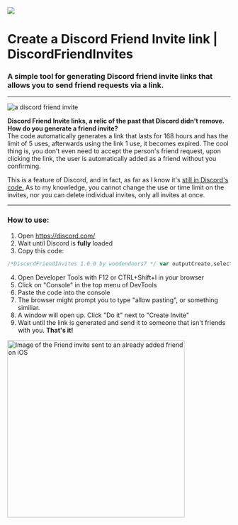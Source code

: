 [<img src="https://cdn.discordapp.com/attachments/1113574795540430969/1113577994804547654/invites.png" href="https://www.youtube.com/watch?v=qIU5jx4gup8">](https://www.youtube.com/watch?v=qIU5jx4gup8)


# Create a Discord Friend Invite link | DiscordFriendInvites
### A simple tool for generating Discord friend invite links that allows you to send friend requests via a link.

<hr></hr>

<img src="https://cdn.discordapp.com/attachments/1113574795540430969/1113587461365448704/newimage.png" alt="a discord friend invite">

<b>Discord Friend Invite links, a relic of the past that Discord didn't remove. How do you generate a friend invite?</b>
<br>
The code automatically generates a link that lasts for 168 hours and has the limit of 5 uses, afterwards using the link 1 use, it becomes expired. The cool thing is, you don't even need to accept the person's friend request, upon clicking the link, the user is automatically added as a friend without you confirming.

This is a feature of Discord, and in fact, as far as I know it's [still in Discord's code.](https://github.com/doggybootsy/hidden-disc-docs/blob/main/snippets/createFriendInvite.js) 
As to my knowledge, you cannot change the use or time limit on the invites, nor you can delete individual invites, only all invites at once. 


<hr></hr>

### How to use:
1. Open https://discord.com/
2. Wait until Discord is **fully** loaded
3. Copy this code: 
```js
/*DiscordFriendInvites 1.0.0 by woodendoors7 */ var outputCreate,selectInvite,token,div,closeBtn,offsetLeft,offsetTop,html='\n    <div id="mainWindow">\n        <div id="header">DiscordFriendInvites<br>by woodendoors7<div id="closeBtn" class="closeButton-30b1gR" aria-label="Dismiss" role="button" tabindex="0"><svg aria-hidden="true" role="img" class="closeIcon-3eoP1e" width="18" height="18" viewBox="0 0 24 24"><path fill="currentColor" d="M18.4 4L12 10.4L5.6 4L4 5.6L10.4 12L4 18.4L5.6 20L12 13.6L18.4 20L20 18.4L13.6 12L20 5.6L18.4 4Z"></path></svg></div></div>\n        <div class="dividing">\n            <p class="sectionTitle">\n                Create Invite\n            </p>\n            <button class="fieldButton-14lHvK button-ejjZWC lookFilled-1H2Jvj colorPrimary-2-Lusz sizeSmall-3R2P2p grow-2T4nbg" id="runCreate">Do It</button>\n        </div>\n    \n        <div class="dividing">\n            <p class="sectionTitle">\n                View Invite\n            </p>\n            <select name="Select Invite" id="selectInvite">\n    \n              </select>\n    \n            <button class="sectionButton fieldButton-14lHvK button-ejjZWC lookFilled-1H2Jvj colorPrimary-2-Lusz sizeSmall-3R2P2p grow-2T4nbg" id="runInfo">View Info</button>\n        </div>\n        <div onClick="this.select();" disabled type="text" class="textOutput inputDefault-Ciwd-S input-3O04eu" id="outputCreate"><b style="margin-top: 8px;display: block;">Welcome!</b></div>\n        <button style="margin-left: 32%; margin-top: 10px;" class="sectionButton fieldButton-14lHvK button-ejjZWC lookFilled-1H2Jvj colorPrimary-2-Lusz sizeSmall-3R2P2p grow-2T4nbg" id="runDelete">Delete All Invites</button>\n        <a><img style="margin-top: 10px; width: 250px;" src="https://cdn.discordapp.com/attachments/1113574795540430969/1113574807611650128/pleasestar.png"></a>\n        </div>',css='#mainWindow {\n        position: absolute;\n        z-index: 9;\n        background-color:  #2F3136;\n        border: 1px solid #3f4147;\n        color: white;\n        text-align: center;\n        height: 280px;\n        width: 400px;\n        font-family: "Century Gothic", CenturyGothic, Geneva, AppleGothic, sans-serif;\n        z-index: 1000;\n        border-radius: 12px;\n    }\n    \n    #header {\n        padding: 10px;\n        cursor: move;\n        z-index: 10;\n        background-color: #5865F2;\n        color: #ffe8e9;\n        user-select: none;\n        font-weight: bold;\n        border-top-left-radius:12px;\n        border-top-right-radius: 12px;\n\n    }\n    \n    .dividing {\n        background-color: #2F3136;\n        width: 100%;\n        height: 50px;\n        text-align: left;\n        vertical-align: middle;\n        white-space: nowrap;\n        line-height: 50px;\n    }\n    \n    .sectionTitle {\n        vertical-align: middle;\n        margin: 0px;\n        font-size: 18px;\n        margin-left: 15px;\n    }\n    \n    .sectionButton {\n        vertical-align: middle;\n    }\n    \n    .dividing * {\n        display: inline;\n    }\n    \n    .textOutput {\n        max-width: 93%;\n        min-height: 16px;\n        cursor: text;\n        margin-left: 10px;\n        user-select: all;\n        padding: 3px;\n        text-align: center;\n        margin-left: 10px;\n    }';async function inject(){var e=document.createElement("div");e.innerHTML=html,e.innerHTML+=`\n\n<style>${css}</style>`,document.body.appendChild(e),(div=document.getElementById("mainWindow")).style.top="100px",div.style.left="100px",window.addEventListener("mousemove",divMove,!0),document.getElementById("header").addEventListener("mousedown",mouseDown,!1),window.addEventListener("mouseup",mouseUp,!1),document.getElementById("runCreate").addEventListener("click",createElement),document.getElementById("runInfo").addEventListener("click",checkTheInfo),document.getElementById("runDelete").addEventListener("click",deleteInvites),closeBtn=document.getElementById("closeBtn"),outputCreate=document.getElementById("outputCreate"),selectInvite=document.getElementById("selectInvite"),expireAfterCreate=document.getElementById("expireAfterCreate"),maxUsesCreate=document.getElementById("maxUsesCreate"),closeBtn.addEventListener("click",uninject),token=await getToken(),outputCreate.innerHTML='<b style="margin-top: 8px;display: block;">Welcome!</b>',fetchInvites(!1)}async function createElement(){outputCreate.innerHTML='<b style="margin-top: 8px;display: block;">Loading . . .</b>';let e=await fetch("https://discord.com/api/v9/users/@me/invites",{credentials:"include",headers:{"User-Agent":"Mozilla/5.0 (Windows NT 10.0; rv:103.0) Gecko/20100101 Firefox/103.0",Accept:"*/*","Accept-Language":"en,sk;q=0.8,cs;q=0.5,en-US;q=0.3","Content-Type":"application/json",Authorization:token,"X-Discord-Locale":"en-US","X-Debug-Options":"bugReporterEnabled","Sec-Fetch-Dest":"empty","Sec-Fetch-Mode":"cors","Sec-Fetch-Site":"same-origin","Sec-GPC":"1"},referrer:"https://discord.com/channels/@me",body:"{}",method:"POST",mode:"cors"}),t=await e.json();outputCreate.innerHTML=`<b style="margin-top: 8px;display: block;">https://discord.gg/${t.code}</b>`,"No Invites"==selectInvite.firstChild.innerText&&(selectInvite.innerHTML="");let n=document.createElement("option");n.value=t.code,n.innerText=`discord.gg/${t.code}`,selectInvite.appendChild(n)}async function fetchInvites(e){let t=await fetch("https://discord.com/api/v9/users/@me/invites",{credentials:"include",headers:{"User-Agent":"Mozilla/5.0 (Windows NT 10.0; rv:103.0) Gecko/20100101 Firefox/103.0",Accept:"*/*","Accept-Language":"en,sk;q=0.8,cs;q=0.5,en-US;q=0.3","Content-Type":"application/json",Authorization:token,"X-Discord-Locale":"en-US","X-Debug-Options":"bugReporterEnabled","Sec-Fetch-Dest":"empty","Sec-Fetch-Mode":"cors","Sec-Fetch-Site":"same-origin","Sec-GPC":"1"},referrer:"https://discord.com/channels/@me",method:"GET",mode:"cors"}),n=await t.json();if(selectInvite.innerHTML="",0==n.length){let e=document.createElement("option");return e.value="none",e.innerText="No Invites",selectInvite.appendChild(e),n}for(let e=0;e<n.length;e++){let t=document.createElement("option");t.value=n[e].code,t.innerText=`discord.gg/${n[e].code}`,selectInvite.appendChild(t)}if(1==e)return n}async function checkTheInfo(){let e=selectInvite.value;outputCreate.innerHTML='<b style="margin-top: 8px;display: block;">Loading . . .</b>';let t,n=await fetchInvites(!0);for(let i=0;i<n.length;i++)n[i].code==e&&(t=n[i]);outputCreate.innerHTML=t?`<b>Uses:</b> ${t.uses}/${t.max_uses}, <b>Expires in:</b> ${Math.round(t.max_age/60/60)} hours,</br> <i>https://discord.gg/${t.code}</i>`:"Invite not found!"}async function deleteInvites(){await fetch("https://discord.com/api/v9/users/@me/invites",{credentials:"include",headers:{"User-Agent":"Mozilla/5.0 (Windows NT 10.0; rv:103.0) Gecko/20100101 Firefox/103.0",Accept:"*/*","Accept-Language":"en,sk;q=0.8,cs;q=0.5,en-US;q=0.3","Content-Type":"application/json",Authorization:token,"X-Discord-Locale":"en-US","X-Debug-Options":"bugReporterEnabled","Sec-Fetch-Dest":"empty","Sec-Fetch-Mode":"cors","Sec-Fetch-Site":"same-origin","Sec-GPC":"1"},referrer:"https://discord.com/channels/@me",method:"DELETE",mode:"cors"});selectInvite.innerHTML="";let e=document.createElement("option");e.value="none",e.innerText="No Invites",selectInvite.appendChild(e),outputCreate.innerHTML='<b style="margin-top: 8px;display: block;">Invites deleted</b>'}"complete"===document.readyState&&inject();var clicked=!1;async function mouseUp(){clicked=!1}async function mouseDown(e){clicked=!0,offsetLeft=div.offsetLeft-e.clientX,offsetTop=div.offsetTop-e.clientY}function divMove(e){clicked&&(div.style.position="absolute",div.style.top=e.clientY+offsetTop+"px",div.style.left=e.clientX+offsetLeft+"px")}async function getToken(){return outputCreate.innerHTML='<b style="margin-top: 8px;display: block;">Getting token...</b>',await(webpackChunkdiscord_app.push([[""],{},e=>{m=[];for(let t in e.c)m.push(e.c[t])}]),m).find((e=>void 0!==e?.exports?.default?.getToken)).exports.default.getToken()}async function uninject(){window.removeEventListener("mousemove"),document.getElementById("header").removeEventListener("mousedown"),window.removeEventListener("mouseup"),document.getElementById("mainWindow").remove(),inject=null,createElement=null,inject=null,fetchInvites=null,checkTheInfo=null,deleteInvites=null,removeEventListener("mouseMove",window)}console.log("Hello!");
```
4. Open Developer Tools with F12 or CTRL+Shift+I in your browser
5. Click on "Console" in the top menu of DevTools
6. Paste the code into the console
7. The browser might prompt you to type "allow pasting", or something similiar.
8. A window will open up. Click "Do it" next to "Create Invite"
9. Wait until the link is generated and send it to someone that isn't friends with you. **That's it!**


<img alt="Image of the Friend invite sent to an already added friend on iOS" src="https://cdn.discordapp.com/attachments/434396495983149056/993244625735266377/unknown.png?size=4096" width="400">
  